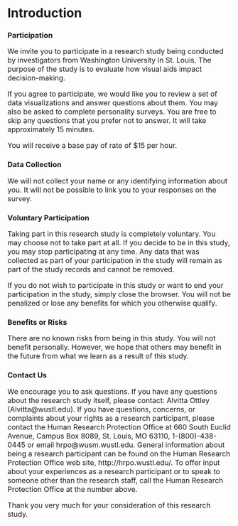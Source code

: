 # Introduction

### Participation

<div style="font-size: 16px">
We invite you to participate in a research study being conducted by investigators from Washington University in St. Louis.  The purpose of the study is to evaluate how visual aids impact decision-making. 

If you agree to participate, we would like you to review a set of data visualizations and answer questions about them. You may also be asked to complete personality surveys. You are free to skip any questions that you prefer not to answer. It will take approximately 15 minutes.

You will receive a base pay of rate of $15 per hour.

</div>

### Data Collection

<div style="font-size: 16px">
We will not collect your name or any identifying information about you.  It will not be possible to link you to your responses on the survey.

</div>

### Voluntary Participation

<div style="font-size: 16px">
Taking part in this research study is completely voluntary.  You may choose not to take part at all.  If you decide to be in this study, you may stop participating at any time. Any data that was collected as part of your participation in the study will remain as part of the study records and cannot be removed.

If you do not wish to participate in this study or want to end your participation in the study, simply close the browser. You will not be penalized or lose any benefits for which you otherwise qualify.

</div>

### Benefits or Risks

<div style="font-size: 16px">
There are no known risks from being in this study. You will not benefit personally. However, we hope that others may benefit in the future from what we learn as a result of this study.

</div>

### Contact Us

<div style="font-size: 16px">
We encourage you to ask questions.  If you have any questions about the research study itself, please contact: Alvitta Ottley (Alvitta@wustl.edu). If you have questions, concerns, or complaints about your rights as a research participant, please contact the Human Research Protection Office at 660 South Euclid Avenue, Campus Box 8089, St. Louis, MO  63110, 1-(800)-438-0445 or email hrpo@wusm.wustl.edu.   General information about being a research participant can be found on the Human Research Protection Office web site, http://hrpo.wustl.edu/.  To offer input about your experiences as a research participant or to speak to someone other than the research staff, call the Human Research Protection Office at the number above.

Thank you very much for your consideration of this research study. 
</div>